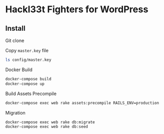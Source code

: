 Hackl33t Fighters for WordPress
==========

## Install

Git clone

Copy `master.key` file

```bash
ls config/master.key
```

Docker Build

```bash
docker-compose build
docker-compose up
```

Build Assets Precompile

```bash
docker-compose exec web rake assets:precompile RAILS_ENV=production
```

Migration

```bash
docker-compose exec web rake db:migrate
docker-compose exec web rake db:seed
```
